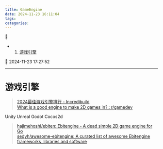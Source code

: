 ```yaml
---
title: GameEngine
date: 2024-11-23 16:11:04
tags: 
categories: 
---
```


💠

- 1. [游戏引擎](#游戏引擎)

💠 2024-11-23 17:27:52
****************************************
# 游戏引擎
> [2024最佳游戏引擎排行 - Incredibuild](https://www.incredibuild.cn/blog/top-gaming-engines-you-should-consider)  
> [What is a good engine to make 2D games in? : r/gamedev](https://www.reddit.com/r/gamedev/comments/rrg0z4/what_is_a_good_engine_to_make_2d_games_in/)  

Unity Unreal Godot Cocos2d 

> [hajimehoshi/ebiten: Ebitengine - A dead simple 2D game engine for Go](https://github.com/hajimehoshi/ebiten)  
> [sedyh/awesome-ebitengine: A curated list of awesome Ebitengine frameworks, libraries and software](https://github.com/sedyh/awesome-ebitengine)  
